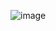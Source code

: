 ![image](https://github.com/akhil484/tictactoe/assets/17046583/a5fc09f0-b242-4c68-a207-a1000bd83a81)

